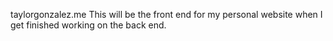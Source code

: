 taylorgonzalez.me
This will be the front end for my personal website when I get finished working on the back end.